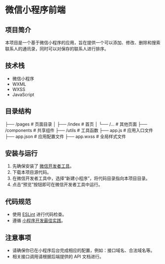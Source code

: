
# 微信小程序前端

## 项目简介
本项目是一个基于微信小程序的应用，旨在提供一个可以添加、修改、删除和搜索联系人的通讯录，同时可以对保存的联系人进行排序。

## 技术栈
- 微信小程序
- WXML
- WXSS
- JavaScript

## 目录结构
├── /pages # 页面目录
│ ├── /index # 首页
│ └── /... # 其他页面
├── /components # 共享组件
├── /utils # 工具函数
├── app.js # 应用入口文件
├── app.json # 应用配置文件
├── app.wxss # 全局样式文件

## 安装与运行
1. 先确保安装了 [微信开发者工具](https://developers.weixin.qq.com/miniprogram/dev/devtools/download.html)。
2. 下载本项目源代码。
3. 在微信开发者工具中，选择“新建小程序”，将代码目录指向本项目目录。
4. 点击“预览”按钮即可在微信开发者工具中运行。

## 代码规范
- 使用 [ESLint](https://eslint.org/) 进行代码检查。
- 遵循 [小程序开发最佳实践](https://developers.weixin.qq.com/miniprogram/dev/framework/)。

## 注意事项
- 请确保你已在小程序后台完成相应的配置，例如：接口域名、合法域名等。
- 相关接口调用请根据后端提供的 API 文档进行。
